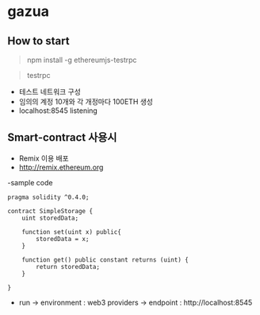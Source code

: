# gazua

## How to start
> npm install -g ethereumjs-testrpc

> testrpc
- 테스트 네트워크 구성
- 임의의 계정 10개와 각 개정마다 100ETH 생성
- localhost:8545 listening

## Smart-contract 사용시
- Remix 이용 배포
- http://remix.ethereum.org

-sample code
```
pragma solidity ^0.4.0;

contract SimpleStorage {
    uint storedData;

    function set(uint x) public{
        storedData = x;
    }

    function get() public constant returns (uint) {
        return storedData;
    }

}
```

- run -> environment : web3 providers -> endpoint : http://localhost:8545
